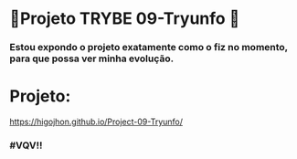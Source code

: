 # :construction:Projeto TRYBE 09-Tryunfo :construction:

### Estou expondo o projeto exatamente como o fiz no momento, para que possa ver minha evolução.

# Projeto:
https://higojhon.github.io/Project-09-Tryunfo/

### #VQV!!
